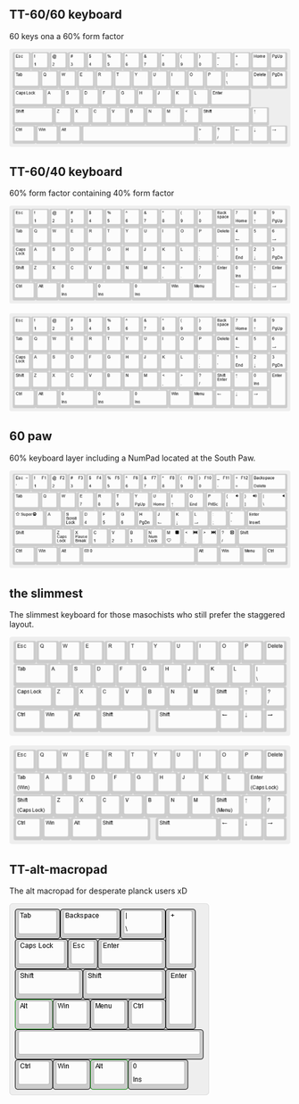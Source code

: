 ## TT-60/60 keyboard
60 keys ona a 60% form factor

![TT-60/60 keyboard](60-60-keyboard.png)

## TT-60/40 keyboard
60% form factor containing 40% form factor

![60-40-10-keyboard](60-40-10-keyboard.png)

![60-40-11-keyboard](60-40-11-keyboard.png)

## 60 paw
60% keyboard layer including a NumPad located at the South Paw.

![60-paw](60-paw.png)

## the slimmest

The slimmest keyboard for those masochists who still prefer the staggered layout.

![The slimmest keyboard 1](slimmest1.png)

![The slimmest keyboard 2](slimmest2.png)

## TT-alt-macropad

The alt macropad for desperate planck users xD

![TT-alt-macropad](tt-alt-macropad.png)
